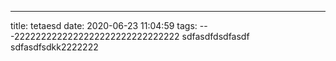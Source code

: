 ---
title: tetaesd
date: 2020-06-23 11:04:59
tags:
---2222222222222222222222222222222
sdfasdfdsdfasdf
sdfasdfsdkk2222222